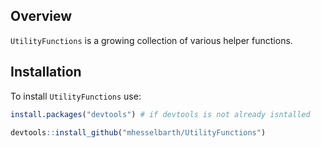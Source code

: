 
<!-- README.md is generated from README.Rmd. Please edit that file -->

## Overview

`UtilityFunctions` is a growing collection of various helper functions.

## Installation

To install `UtilityFunctions` use:

``` r
install.packages("devtools") # if devtools is not already isntalled

devtools::install_github("mhesselbarth/UtilityFunctions")
```
